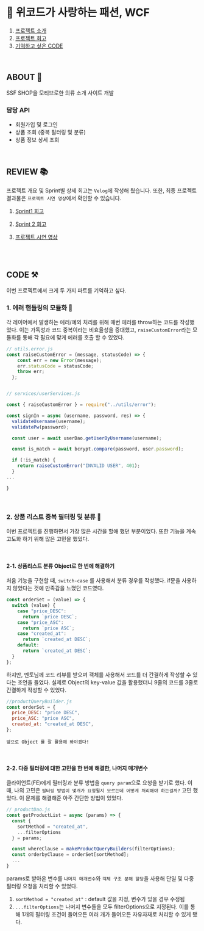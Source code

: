 # 👕 위코드가 사랑하는 패션, WCF

1. [프로젝트 소개](#about-🎯)
2. [프로젝트 회고](#review-📚)
3. [기억하고 싶은 CODE](#code-⚒️)

<br>

## ABOUT 🎯

SSF SHOP을 모티브로한 의류 소개 사이트 개발

### 담당 API

- 회원가입 및 로그인
- 상품 조회 (중복 필터링 및 분류)
- 상품 정보 상세 조회

<br>

## REVIEW 📚

프로젝트 개요 및 Sprint별 상세 회고는 `Velog`에 작성해 뒀습니다. 또한, 최종 프로젝트 결과물은 `프로젝트 시연 영상`에서 확인할 수 있습니다.

1. [Sprint1 회고](https://velog.io/@seoya_lee/%ED%9A%8C%EA%B3%A0%EB%A1%9D09-1%EC%B0%A8-%ED%94%84%EB%A1%9C%EC%A0%9D%ED%8A%B8-%ED%9A%8C%EA%B3%A0%EB%A1%9D-SSF-SHOP)

2. [Sprint 2 회고](https://velog.io/@seoya_lee/Project-01-WCF-SHOP-Sprint-2-%ED%9A%8C%EA%B3%A0)

3. [프로젝트 시연 영상](https://youtu.be/Tcn1qPpOgQY)

<br>
<br>

## CODE ⚒️

이번 프로젝트에서 크게 두 가지 파트를 기억하고 싶다.

### 1. 에러 핸들링의 모듈화 👾

각 레이어에서 발생하는 에러/예외 처리를 위해 매번 에러를 throw하는 코드를 작성했었다. 이는 가독성과 코드 중복이라는 비효율성을 증대했고, `raiseCustomError`라는 모듈화를 통해 각 필요에 맞게 에러를 호출 할 수 있었다.

```jsx
// utils.error.js
const raiseCustomError = (message, statusCode) => {
	const err = new Error(message);
	err.statusCode = statusCode;
	throw err;
  };


// services/userServices.js

const { raiseCustomError } = require("../utils/error");

const signIn = async (username, password, res) => {
  validateUsername(username);
  validatePw(password);

  const user = await userDao.getUserByUsername(username);

  const is_match = await bcrypt.compare(password, user.password);

  if (!is_match) {
    return raiseCustomError("INVALID USER", 401);
  }
...

}
```

<br>

### 2. 상품 리스트 중복 필터링 및 분류 👚

이번 프로젝트를 진행하면서 가장 많은 시간을 할애 했던 부분이었다. 또한 기능을 계속 고도화 하기 위해 많은 고민을 했었다.

<br>

#### 2-1. 상품리스트 분류 Object로 한 번에 해결하기

처음 기능을 구현할 때, `switch-case` 를 사용해서 분류 경우를 작성했다. if문을 사용하지 않았다는 것에 만족감을 느꼈던 코드였다.

```jsx
const orderSet = (value) => {
  switch (value) {
    case "price_DESC":
      return `price DESC`;
    case "price_ASC":
      return `price ASC`;
    case "created_at":
      return `created_at DESC`;
    default:
      return `created_at DESC`;
  }
};
```

하지만, 멘토님께 코드 리뷰를 받으며 객체를 사용해서 코드를 더 간결하게 작성할 수 있다는 조언을 들었다. 실제로 Object의 key-value 값을 활용했더니 9줄의 코드를 3줄로 간결하게 작성할 수 있었다.

```jsx
//productQueryBuilder.js
const orderSet = {
  price_DESC: "price DESC",
  price_ASC: "price ASC",
  created_at: "created_at DESC",
};
```

`앞으로 Object 를 잘 활용해 봐야겠다!`

<br>

#### 2-2. 다중 필터링에 대한 고민을 한 번에 해결한, 나머지 매개변수

클라이언트(FE)에게 필터링과 분류 방법을 `query param`으로 요청을 받기로 했다. 이때, 나의 고민은 `필터링 방법이 몇개가 요청될지 모르는데 어떻게 처리해야 하는걸까?` 고민 했었다. 이 문제를 해결해준 아주 간단한 방법이 있었다.

```jsx
// productDao.js
const getProductList = async (params) => {
  const {
    sortMethod = "created_at",
    ...filterOptions
  } = params;

  const whereClause = makeProductQueryBuilders(filterOptions);
  const orderbyClause = orderSet[sortMethod];
  ...
}
```

params로 받아온 변수를 `나머지 매개변수`와 `객체 구조 분해 할당`을 사용해 단일 및 다중 필터링 요청을 처리할 수 있었다.

1. `sortMethod = "created_at"` : default 값을 지정, 변수가 있을 경우 수정됨
2. `...filterOptions`는 나머지 변수들을 모두 filterOptions으로 지정된다. 이를 통해 1개의 필터링 조건이 들어오든 여러 개가 들어오든 자유자재로 처리할 수 있게 됐다.
